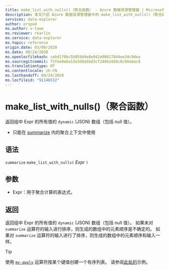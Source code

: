 ```yaml
---
title: make_list_with_nulls()（聚合函数） - Azure 数据资源管理器 | Microsoft Docs
description: 本文介绍 Azure 数据资源管理器中的 make_list_with_nulls()（聚合函数）。
services: data-explorer
author: orspod
ms.author: v-tawe
ms.reviewer: rkarlin
ms.service: data-explorer
ms.topic: reference
origin.date: 03/09/2020
ms.date: 09/24/2020
ms.openlocfilehash: cebd1f0bc5b859dde8e042e00817844ee34c9dea
ms.sourcegitcommit: f3fee8e6a52e3d8a5bd3cf240410ddc8c09abac9
ms.translationtype: HT
ms.contentlocale: zh-CN
ms.lasthandoff: 09/24/2020
ms.locfileid: "91146532"
---
```

# <a name="make_list_with_nulls-aggregation-function"></a>make_list_with_nulls()（聚合函数）

返回组中 Expr 的所有值的 `dynamic` (JSON) 数组（包括 null 值）。

* 只能在 [summarize](summarizeoperator.md) 内的聚合上下文中使用

## <a name="syntax"></a>语法

`summarize` `make_list_with_nulls(` *Expr* `)`

## <a name="arguments"></a>参数

* Expr：用于聚合计算的表达式。

## <a name="returns"></a>返回

返回组中 Expr 的所有值的 `dynamic` (JSON) 数组（包括 null 值）。
如果未对 `summarize` 运算符的输入进行排序，则生成的数组中的元素顺序是不确定的。
如果对 `summarize` 运算符的输入进行了排序，则生成的数组中的元素顺序和输入一样。

> [!TIP]
> 使用 [`mv-apply`](./mv-applyoperator.md) 运算符按某个键值创建一个有序列表。 请参阅[此处的](./mv-applyoperator.md#using-the-mv-apply-operator-to-sort-the-output-of-make_list-aggregate-by-some-key)示例。
